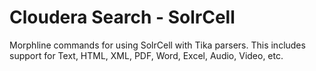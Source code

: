 # Cloudera Search - SolrCell

Morphline commands for using SolrCell with Tika parsers. This includes support for Text, HTML, 
XML, PDF, Word, Excel, Audio, Video, etc. 

